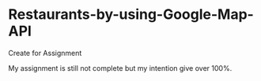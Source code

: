 # Restaurants-by-using-Google-Map-API
Create for Assignment

My assignment is still not complete but my intention give over 100%.
